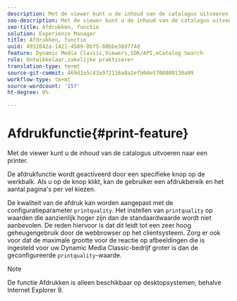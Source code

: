 ```yaml
---
description: Met de viewer kunt u de inhoud van de catalogus uitvoeren naar een printer.
seo-description: Met de viewer kunt u de inhoud van de catalogus uitvoeren naar een printer.
seo-title: Afdrukken, functie
solution: Experience Manager
title: Afdrukken, functie
uuid: 4932042a-1421-4589-8bf5-88bbe38d774d
feature: Dynamic Media Classic,Viewers,SDK/API,eCatalog Search
role: Ontwikkelaar,zakelijke praktiserer
translation-type: tm+mt
source-git-commit: 469d1a5c43a972116a8a2efb0de5708800130a99
workflow-type: tm+mt
source-wordcount: '157'
ht-degree: 0%

---
```



# Afdrukfunctie{#print-feature}

Met de viewer kunt u de inhoud van de catalogus uitvoeren naar een printer.

De afdrukfunctie wordt geactiveerd door een specifieke knop op de werkbalk. Als u op de knop klikt, kan de gebruiker een afdrukbereik en het aantal pagina&#39;s per vel kiezen.

De kwaliteit van de afdruk kan worden aangepast met de configuratieparameter `printquality`. Het instellen van `printquality` op waarden die aanzienlijk hoger zijn dan de standaardwaarde wordt niet aanbevolen. De reden hiervoor is dat dit leidt tot een zeer hoog geheugengebruik door de webbrowser op het clientsysteem. Zorg er ook voor dat de maximale grootte voor de reactie op afbeeldingen die is ingesteld voor uw Dynamic Media Classic-bedrijf groter is dan de geconfigureerde `printquality`-waarde.

>[!NOTE]
>
>De functie Afdrukken is alleen beschikbaar op desktopsystemen, behalve Internet Explorer 9.

